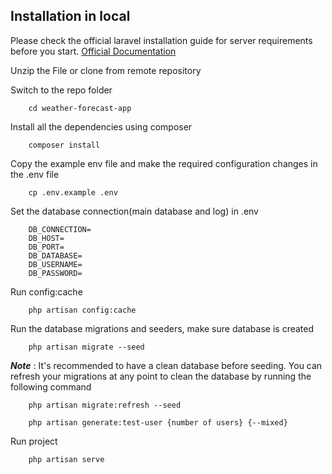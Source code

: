 ## Installation in local

Please check the official laravel installation guide for server requirements before you start. [Official Documentation](https://laravel.com/docs/5.8/installation#installation)


Unzip the File or clone from remote repository

Switch to the repo folder

```
    cd weather-forecast-app
```

Install all the dependencies using composer

```
    composer install
```

Copy the example env file and make the required configuration changes in the .env file

```
    cp .env.example .env
```

Set the database connection(main database and log) in .env
```
    DB_CONNECTION=
    DB_HOST=
    DB_PORT=
    DB_DATABASE=
    DB_USERNAME=
    DB_PASSWORD=
```

Run config:cache
```
    php artisan config:cache
```

Run the database migrations and seeders, make sure database is created
```
    php artisan migrate --seed
```

***Note*** : It's recommended to have a clean database before seeding. You can refresh your migrations at any point to clean the database by running the following command
```
    php artisan migrate:refresh --seed
```

```
    php artisan generate:test-user {number of users} {--mixed}
```

Run project

```
    php artisan serve
```
